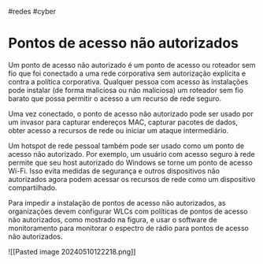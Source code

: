 #redes #cyber 
# Pontos de acesso não autorizados

Um ponto de acesso não autorizado é um ponto de acesso ou roteador sem fio que foi conectado a uma rede corporativa sem autorização explícita e contra a política corporativa. Qualquer pessoa com acesso às instalações pode instalar (de forma maliciosa ou não maliciosa) um roteador sem fio barato que possa permitir o acesso a um recurso de rede seguro.

Uma vez conectado, o ponto de acesso não autorizado pode ser usado por um invasor para capturar endereços MAC, capturar pacotes de dados, obter acesso a recursos de rede ou iniciar um ataque intermediário.

Um hotspot de rede pessoal também pode ser usado como um ponto de acesso não autorizado. Por exemplo, um usuário com acesso seguro à rede permite que seu host autorizado do Windows se torne um ponto de acesso Wi-Fi. Isso evita medidas de segurança e outros dispositivos não autorizados agora podem acessar os recursos de rede como um dispositivo compartilhado.

Para impedir a instalação de pontos de acesso não autorizados, as organizações devem configurar WLCs com políticas de pontos de acesso não autorizados, como mostrado na figura, e usar o software de monitoramento para monitorar o espectro de rádio para pontos de acesso não autorizados.

![[Pasted image 20240510122218.png]]

























